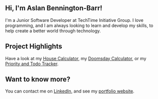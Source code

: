 ## Hi, I'm Aslan Bennington-Barr!
I'm a Junior Software Developer at TechTime Initiative Group. I love programming, and I am always looking to learn and develop my skills, to help create a better world through technology.

## Project Highlights
Have a look at my [House Calculator](https://github.com/BionicCat27/HouseCalculator), my [Doomsday Calculator](https://github.com/BionicCat27/Doomsday-Calculator-Web), or my [Priority and Todo Tracker](https://github.com/BionicCat27/My-Simple-Priorities-Web).

## Want to know more?
You can contact me on [LinkedIn](https://www.linkedin.com/in/aslan-bennington-barr/), and see my [portfolio website](https://aslan-bennington-barr.vercel.app/).
